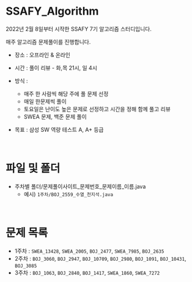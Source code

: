 # SSAFY_Algorithm

2022년 2월 8일부터 시작한 SSAFY 7기 알고리즘 스터디입니다.

매주 알고리즘 문제풀이를 진행합니다.

* 장소 : 오프라인 & 온라인
* 시간 : 풀이 리뷰 - 화,목 21시, 일 4시
* 방식 :
  * 매주 한 사람씩 해당 주에 풀 문제 선정
  * 매일 한문제씩 풀이
  * 토요일은 난이도 높은 문제로 선정하고 시간을 정해 함께 풀고 리뷰
  * SWEA 문제, 백준 문제 풀이

* 목표 : 삼성 SW 역량 테스트 A, A+ 등급

<br>

# 파일 및 폴더
* 주차별 폴더/문제풀이사이트_문제번호_문제이름_이름.java
  * 예시) `1주차/BOJ_2559_수열_천지석.java`
  

<br>

# 문제 목록
* 1주차 : `SWEA_13428`, `SWEA_2005`, `BOJ_2477`, `SWEA_7985`, `BOJ_2635`
* 2주차 : `BOJ_3060`, `BOJ_2947`, `BOJ_10709`, `BOJ_2980`, `BOJ_1091`, `BOJ_10431`, `BOJ_3085`
* 3주차 : `BOJ_1063`, `BOJ_2840`, `BOJ_1417`, `SWEA_1860`, `SWEA_7272` 
